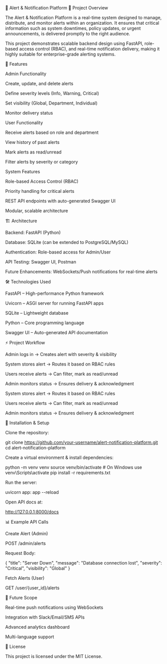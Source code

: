 🚨 Alert & Notification Platform
📌 Project Overview

The Alert & Notification Platform is a real-time system designed to manage, distribute, and monitor alerts within an organization. It ensures that critical information such as system downtimes, policy updates, or urgent announcements, is delivered promptly to the right audience.

This project demonstrates scalable backend design using FastAPI, role-based access control (RBAC), and real-time notification delivery, making it highly suitable for enterprise-grade alerting systems.

🎯 Features

Admin Functionality

Create, update, and delete alerts

Define severity levels (Info, Warning, Critical)

Set visibility (Global, Department, Individual)

Monitor delivery status

User Functionality

Receive alerts based on role and department

View history of past alerts

Mark alerts as read/unread

Filter alerts by severity or category

System Features

Role-based Access Control (RBAC)

Priority handling for critical alerts

REST API endpoints with auto-generated Swagger UI

Modular, scalable architecture

🏗️ Architecture

Backend: FastAPI (Python)

Database: SQLite (can be extended to PostgreSQL/MySQL)

Authentication: Role-based access for Admin/User

API Testing: Swagger UI, Postman

Future Enhancements: WebSockets/Push notifications for real-time alerts

🛠️ Technologies Used

FastAPI – High-performance Python framework

Uvicorn – ASGI server for running FastAPI apps

SQLite – Lightweight database

Python – Core programming language

Swagger UI – Auto-generated API documentation

⚡ Project Workflow

Admin logs in → Creates alert with severity & visibility

System stores alert → Routes it based on RBAC rules

Users receive alerts → Can filter, mark as read/unread

Admin monitors status → Ensures delivery & acknowledgment

System stores alert → Routes it based on RBAC rules

Users receive alerts → Can filter, mark as read/unread

Admin monitors status → Ensures delivery & acknowledgment

🚀 Installation & Setup

Clone the repository:

git clone https://github.com/your-username/alert-notification-platform.git
cd alert-notification-platform


Create a virtual environment & install dependencies:

python -m venv venv
source venv/bin/activate   # On Windows use venv\Scripts\activate
pip install -r requirements.txt


Run the server:

uvicorn app: app --reload


Open API docs at:

http://127.0.0.1:8000/docs

📊 Example API Calls

Create Alert (Admin)

POST /admin/alerts


Request Body:

{
  "title": "Server Down",
  "message": "Database connection lost",
  "severity": "Critical",
  "visibility": "Global"
}

Fetch Alerts (User)

GET /user/{user_id}/alerts

📌 Future Scope

Real-time push notifications using WebSockets

Integration with Slack/Email/SMS APIs

Advanced analytics dashboard

Multi-language support

📜 License

This project is licensed under the MIT License.
